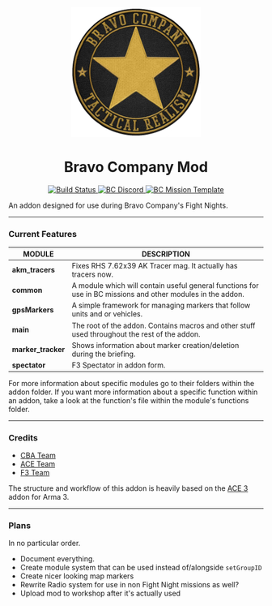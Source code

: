 <p align="center">
 <img src="https://raw.githubusercontent.com/robtherad/BC-Mod/master/BC_logo.png" width="256">
</p>
<h1 align="center">Bravo Company Mod</h2>
<p align="center">
  <a href="https://travis-ci.org/robtherad/BC-Mod">
    <img src="https://travis-ci.org/robtherad/BC-Mod.svg?branch=master" alt="Build Status">
  </a>
  <a href="https://discord.gg/0Z9C1w0hrI8qqYSD">
    <img src="https://img.shields.io/badge/discord-Bravo%20Company-blue.svg" alt="BC Discord">
  </a>
  <a href="https://github.com/robtherad/BCArma">
    <img src="https://img.shields.io/badge/mission-Template-red.svg" alt="BC Mission Template">
  </a>
</p>


An addon designed for use during Bravo Company's Fight Nights.

**** 

### Current Features
|  **MODULE** | **DESCRIPTION** |
|---|---|
| **akm_tracers**  | Fixes RHS 7.62x39 AK Tracer mag. It actually has tracers now.  |
| **common** |  A module which will contain useful general functions for use in BC missions and other modules in the addon. |
| **gpsMarkers** |  A simple framework for managing markers that follow units and or vehicles. |
| **main**  |  The root of the addon. Contains macros and other stuff used throughout the rest of the addon. |
| **marker_tracker** | Shows information about marker creation/deletion during the briefing.  |
| **spectator** | F3 Spectator in addon form.  |

For more information about specific modules go to their folders within the addon folder. If you want more information about a specific function within an addon, take a look at the function's file within the module's functions folder.

****

### Credits

* [CBA Team](https://github.com/CBATeam/CBA_A3)
* [ACE Team](https://github.com/acemod/ACE3)
* [F3 Team](https://github.com/ferstaberinde/F3)

The structure and workflow of this addon is heavily based on the [ACE 3](https://github.com/acemod/ACE3) addon for Arma 3.

****

### Plans
In no particular order.

* Document everything.
* Create module system that can be used instead of/alongside `setGroupID`
* Create nicer looking map markers
* Rewrite Radio system for use in non Fight Night missions as well?
* Upload mod to workshop after it's actually used


